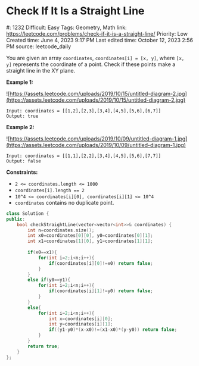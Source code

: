 # Check If It Is a Straight Line

#: 1232
Difficult: Easy
Tags: Geometry, Math
link: https://leetcode.com/problems/check-if-it-is-a-straight-line/
Priority: Low
Created time: June 4, 2023 9:17 PM
Last edited time: October 12, 2023 2:56 PM
source: leetcode_daily

You are given an array `coordinates`, `coordinates[i] = [x, y]`, where `[x, y]` represents the coordinate of a point. Check if these points make a straight line in the XY plane.

**Example 1:**

![https://assets.leetcode.com/uploads/2019/10/15/untitled-diagram-2.jpg](https://assets.leetcode.com/uploads/2019/10/15/untitled-diagram-2.jpg)

```
Input: coordinates = [[1,2],[2,3],[3,4],[4,5],[5,6],[6,7]]
Output: true

```

**Example 2:**

![https://assets.leetcode.com/uploads/2019/10/09/untitled-diagram-1.jpg](https://assets.leetcode.com/uploads/2019/10/09/untitled-diagram-1.jpg)

```
Input: coordinates = [[1,1],[2,2],[3,4],[4,5],[5,6],[7,7]]
Output: false

```

**Constraints:**

- `2 <= coordinates.length <= 1000`
- `coordinates[i].length == 2`
- `10^4 <= coordinates[i][0], coordinates[i][1] <= 10^4`
- `coordinates` contains no duplicate point.

```cpp
class Solution {
public:
    bool checkStraightLine(vector<vector<int>>& coordinates) {
        int n=coordinates.size();
        int x0=coordinates[0][0], y0=coordinates[0][1];
        int x1=coordinates[1][0], y1=coordinates[1][1];
        
        if(x0==x1){
            for(int i=2;i<n;i++){
                if(coordinates[i][0]!=x0) return false;
            }
        }
        else if(y0==y1){
            for(int i=2;i<n;i++){
                if(coordinates[i][1]!=y0) return false;
            }
        }
        else{
            for(int i=2;i<n;i++){
                int x=coordinates[i][0];
                int y=coordinates[i][1];
                if((y1-y0)*(x-x0)!=(x1-x0)*(y-y0)) return false;
            }
        }
        return true;
    }
};
```